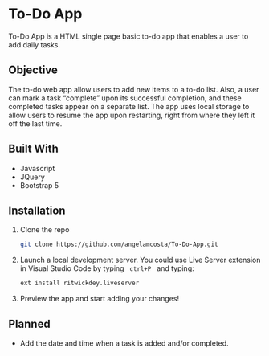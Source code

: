 # To-Do App

To-Do App is a HTML single page basic to-do app that enables a user to add daily tasks.

## Objective

The to-do web app allow users to add new items to a to-do list. Also, a user can mark a task “complete” upon its successful completion, and these completed tasks appear on a separate list. The app uses local storage to allow users to resume the app upon restarting, right from where they left it off the last time.

## Built With
* Javascript
* JQuery
* Bootstrap 5

## Installation
1. Clone the repo
   ```sh
   git clone https://github.com/angelamcosta/To-Do-App.git
   ```
2. Launch a local development server. You could use Live Server extension in Visual Studio Code by typing <code> ctrl+P </code> and typing:
   ```sh
   ext install ritwickdey.liveserver
   ```
3. Preview the app and start adding your changes!

## Planned
* Add the date and time when a task is added and/or completed.